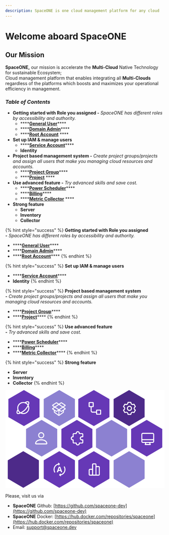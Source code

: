 ```yaml
---
description: SpaceONE is one cloud management platform for any cloud
---
```


# Welcome aboard SpaceONE

## Our Mission

**SpaceONE,** our mission is accelerate the **Multi-Cloud** Native Technology for sustainable Ecosystem;   
Cloud management platform that enables integrating all **Multi-Clouds** regardless of the platforms which boosts and maximizes your operational efficiency in management.

### _**Table of Contents**_

* **Getting started with Role you assigned -** _SpaceONE has different roles by accessibility and authority._
  * \*\*\*\*[**General User**](general-user.md)\*\*\*\*
  * \*\*\*\*[**Domain Admin**](domain-admin.md)\*\*\*\*
  * \*\*\*\*[**Root Account**](root-account.md) ****
* **Set up IAM & manage users**
  * \*\*\*\*[**Service Account**](identity/service-account/)\*\*\*\*
  * **Identity** 
* **Project based management system -** _Create project groups/projects and assign all users that make you managing cloud resources and accounts._
  * \*\*\*\*[**Project Group**](project/project-group-management.md)\*\*\*\*
  * \*\*\*\*[**Project**](project/project-management.md) ****
* **Use advanced feature -** _Try advanced skills and save cost._
  * \*\*\*\*[**Power Scheduler**](advanced-topic/power-scheduler-quick-start.md)\*\*\*\*
  * \*\*\*\*[**Billing**](advanced-topic/billing-quick-start.md)\*\*\*\*
  * \*\*\*\*[**Metric Collector**](advanced-topic/metric-collector-quick-start.md) ****
* **Strong feature**
  * **Server**
  * **Inventory**
  * **Collector**





{% hint style="success" %}
**Getting started with Role you assigned  
-** _SpaceONE has different roles by accessibility and authority._

* \*\*\*\*[**General User**](general-user.md)\*\*\*\*
* \*\*\*\*[**Domain Admin**](domain-admin.md)\*\*\*\*
* \*\*\*\*[**Root Account**](root-account.md)\*\*\*\*
{% endhint %}

{% hint style="success" %}
**Set up IAM & manage users**

* \*\*\*\*[**Service Account**](identity/service-account/)\*\*\*\*
* **Identity**
{% endhint %}

{% hint style="success" %}
**Project based management system  
-** _Create project groups/projects and assign all users that make you managing cloud resources and accounts._

* \*\*\*\*[**Project Group**](project/project-group-management.md)\*\*\*\*
* \*\*\*\*[**Project**](project/project-management.md)\*\*\*\*
{% endhint %}

{% hint style="success" %}
**Use advanced feature  
-** _Try advanced skills and save cost._

* \*\*\*\*[**Power Scheduler**](advanced-topic/power-scheduler-quick-start.md)\*\*\*\*
* \*\*\*\*[**Billing**](advanced-topic/billing-quick-start.md)\*\*\*\*
* \*\*\*\*[**Metric Collector**](advanced-topic/metric-collector-quick-start.md)\*\*\*\*
{% endhint %}

{% hint style="success" %}
**Strong feature**

* **Server**
* **Inventory**
* **Collector**
{% endhint %}

![](.gitbook/assets/gitbook_so.png)

  


Please, visit us via

* **SpaceONE**  Github: [https://github.com/spaceone-dev](https://github.com/spaceone-dev) 
* **SpaceONE**  Docker: [https://hub.docker.com/repositories/spaceone](https://hub.docker.com/repositories/spaceone) 
* Email: support@spaceone.dev


